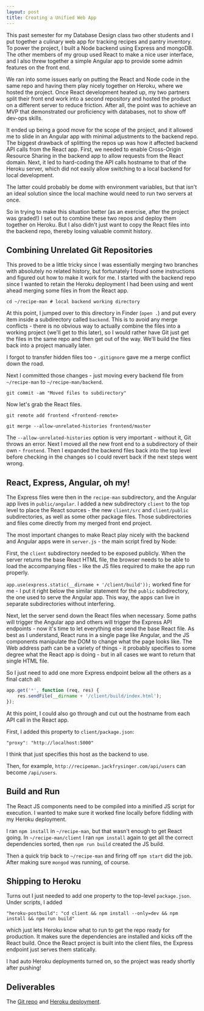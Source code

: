 ```yaml
---
layout: post
title: Creating a Unified Web App
---
```


This past semester for my Database Design class two other students and I put together a culinary web app for tracking recipes and pantry inventory. To power the project, I built a Node backend using Express and mongoDB. The other members of my group used React to make a nice user interface, and I also threw together a simple Angular app to provide some admin features on the front end.

We ran into some issues early on putting the React and Node code in the same repo and having them play nicely together on Heroku, where we hosted the project. Once React development heated up, my two partners split their front end work into a second repository and hosted the product on a different server to reduce friction. After all, the point was to achieve an MVP that demonstrated our proficiency with databases, not to show off dev-ops skills.

It ended up being a good move for the scope of the project, and it allowed me to slide in an Angular app with minimal adjustments to the backend repo. The biggest drawback of splitting the repos up was how it affected backend API calls from the React app. First, we needed to enable Cross-Origin Resource Sharing in the backend app to allow requests from the React domain. Next, it led to hard-coding the API calls hostname to that of the Heroku server, which did not easily allow switching to a local backend for local development.

The latter could probably be dome with environment variables, but that isn't an ideal solution since the local machine would need to run two servers at once.

So in trying to make this situation better (as an exercise, after the project was graded!) I set out to combine these two repos and deploy them together on Heroku. But I also didn't just want to copy the React files into the backend repo, thereby losing valuable commit history.

## Combining Unrelated Git Repositories

This proved to be a little tricky since I was essentially merging two branches with absolutely no related history, but fortunately I found some instructions and figured out how to make it work for me. I started with the backend repo since I wanted to retain the Heroku deployment I had been using and went ahead merging some files in from the React app.

`cd ~/recipe-man # local backend working directory`

At this point, I jumped over to this directory in Finder (`open .`) and put every item inside a subdirectory called `backend`. This is to avoid any merge conflicts - there is no obvious way to actually combine the files into a working project (we'll get to this later), so I would rather have Git just get the files in the same repo and then get out of the way. We'll build the files back into a project manually later.

I forgot to transfer hidden files too - `.gitignore` gave me a merge conflict down the road.

Next I committed those changes - just moving every backend file from `~/recipe-man` to `~/recipe-man/backend`.

`git commit -am "Moved files to subdirectory"`

Now let's grab the React files.

`git remote add frontend <frontend-remote>`

`git merge --allow-unrelated-histories frontend/master`

The `--allow-unrelated-histories` option is very important - without it, Git throws an error. Next I moved all the new front end to a subdirectory of their own - `frontend`. Then I expanded the backend files back into the top level before checking in the changes so I could revert back if the next steps went wrong.

## React, Express, Angular, oh my!

The Express files were then in the `recipe-man` subdirectory, and the Angular app lives in `public/angular`. I added a new subdirectory `client` to the top level to place the React sources - the new `client/src` and `client/public` subdirectories, as well as some other package files. Those subdirectories and files come directly from my merged front end project.

The most important changes to make React play nicely with the backend and Angular apps were in `server.js` - the main script fired by Node:

First, the `client` subdirectory needed to be exposed publicly. When the server returns the base React HTML file, the browser needs to be able to load the accompanying files - like the JS files required to make the app run properly.

`app.use(express.static(__dirname + '/client/build'));` worked fine for me - I put it right below the similar statement for the `public` subdirectory, the one used to serve the Angular app. This way, the apps can live in separate subdirectories without interfering.

Next, let the server send down the React files when necessary. Some paths will trigger the Angular app and others will trigger the Express API endpoints - now it's time to let everything else send the base React file. As best as I understand, React runs in a single page like Angular, and the JS components manipulate the DOM to change what the page looks like. The Web address path can be a variety of things - it probably specifies to some degree what the React app is doing - but in all cases we want to return that single HTML file.

So I just need to add one more Express endpoint below all the others as a final catch all:
```javascript
app.get('*', function (req, res) {
    res.sendFile(__dirname + '/client/build/index.html');
});
```

At this point, I could also go through and cut out the hostname from each API call in the React app.

First, I added this property to `client/package.json`:

`"proxy": "http://localhost:5000"`

I think that just specifies this host as the backend to use.

Then, for example, `http://recipeman.jackfrysinger.com/api/users` can become `/api/users`.

## Build and Run
The React JS components need to be compiled into a minified JS script for execution. I wanted to make sure it worked fine locally before fiddling with my Heroku deployment.

I ran `npm install` in `~/recipe-man`, but that wasn't enough to get React going. In `~/recipe-man/client` I ran `npm install` again to get all the correct dependencies sorted, then `npm run build` created the JS build.

Then a quick trip back to `~/recipe-man` and firing off `npm start` did the job. After making sure `mongod` was running, of course.

## Shipping to Heroku
Turns out I just needed to add one property to the top-level `package.json`. Under scripts, I added

`"heroku-postbuild": "cd client && npm install --only=dev && npm install && npm run build"`

which just lets Heroku know what to run to get the repo ready for production. It makes sure the dependencies are installed and kicks off the React build. Once the React project is built into the client files, the Express endpoint just serves them statically.

I had auto Heroku deployments turned on, so the project was ready shortly after pushing!

## Deliverables
The [Git repo](https://github.com/jackfrys/recipe-man) and [Heroku deployment](http://recipeman.jackfrysinger.com).
